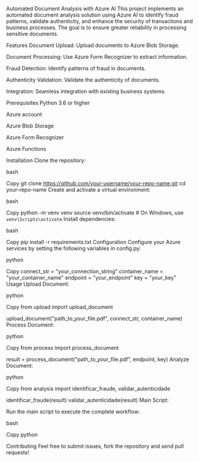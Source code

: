 Automated Document Analysis with Azure AI
This project implements an automated document analysis solution using Azure AI to identify fraud patterns, validate authenticity, and enhance the security of transactions and business processes. The goal is to ensure greater reliability in processing sensitive documents.

Features
Document Upload: Upload documents to Azure Blob Storage.

Document Processing: Use Azure Form Recognizer to extract information.

Fraud Detection: Identify patterns of fraud in documents.

Authenticity Validation: Validate the authenticity of documents.

Integration: Seamless integration with existing business systems.

Prerequisites
Python 3.6 or higher

Azure account

Azure Blob Storage

Azure Form Recognizer

Azure Functions

Installation
Clone the repository:

bash

Copy
git clone https://github.com/your-username/your-repo-name.git
cd your-repo-name
Create and activate a virtual environment:

bash

Copy
python -m venv venv
source venv/bin/activate  # On Windows, use `venv\Scripts\activate`
Install dependencies:

bash

Copy
pip install -r requirements.txt
Configuration
Configure your Azure services by setting the following variables in config.py:

python

Copy
connect_str = "your_connection_string"
container_name = "your_container_name"
endpoint = "your_endpoint"
key = "your_key"
Usage
Upload Document:

python

Copy
from upload import upload_document

upload_document("path_to_your_file.pdf", connect_str, container_name)
Process Document:

python

Copy
from process import process_document

result = process_document("path_to_your_file.pdf", endpoint, key)
Analyze Document:

python

Copy
from analysis import identificar_fraude, validar_autenticidade

identificar_fraude(result)
validar_autenticidade(result)
Main Script:

Run the main script to execute the complete workflow:

bash

Copy
python 

Contributing
Feel free to submit issues, fork the repository and send pull requests!